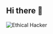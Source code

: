 ## Hi there 👋


![Ethical Hacker](https://www.credly.com/earner/earned/badge/5e9f1046-98bb-4025-b26e-504709614d35)
